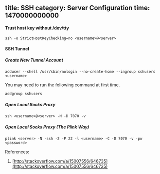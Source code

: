 title: SSH
category: Server Configuration
time: 1470000000000
---
#### Trust host key without /dev/tty

```
ssh -o StrictHostKeyChecking=no <username>@<server>
```

#### SSH Tunnel

##### Create New Tunnel Account

```
adduser --shell /usr/sbin/nologin --no-create-home --ingroup sshusers <username>
```

You may need to run the following command at first time.

```
addgroup sshusers
```

##### Open Local Socks Proxy

```
ssh <username>@<server> -N -D 7070 -v
```

##### Open Local Socks Proxy (The Plink Way)

```
plink <server> -N -ssh -2 -P 22 -l <username> -C -D 7070 -v -pw <password>
```

References:

1. [http://stackoverflow.com/a/15007556/646735](http://stackoverflow.com/a/15007556/646735)
